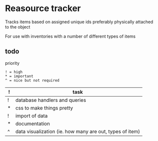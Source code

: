 Reasource tracker
=================

Tracks items based on assigned unique ids preferably physically attached to the object

For use with inventories with a number of different types of items

todo
----

priority

```
! = high
* = important
^ = nice but not required
```
| ! | task |
| ------------- | ----------- |
| ! | database handlers and queries |
| * | css to make things pretty |
| ! | import of data |
| * | documentation |
| ^ | data visualization (ie. how many are out, types of item) |
